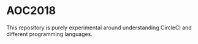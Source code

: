 # AOC2018
This repository is purely experimental around understanding CircleCI and different programming languages.
